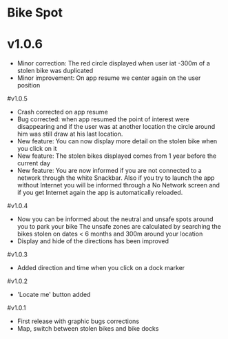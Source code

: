 # Bike Spot

# v1.0.6
- Minor correction: The red circle displayed when user iat -300m of a stolen bike was duplicated
- Minor improvement: On app resume we center again on the user position

#v1.0.5
- Crash corrected on app resume
- Bug corrected: when app resumed the point of interest were disappearing and if the user was at another location the circle around him was still draw at his last location.
- New feature: You can now display more detail on the stolen bike when you click on it
- New feature: The stolen bikes displayed comes from 1 year before the current day
- New feature: You are now informed if you are not connected to a network through the white Snackbar. 
Also if you try to launch the app without Internet you will be informed through a No Network screen and if you get Internet again the app is automatically reloaded.

#v1.0.4
- Now you can be informed about the neutral and unsafe spots around you to park your bike
The unsafe zones are calculated by searching the bikes stolen on dates < 6 months and 300m around your location
- Display and hide of the directions has been improved

#v1.0.3
- Added direction and time when you click on a dock marker

#v1.0.2
- 'Locate me' button added

#v1.0.1
- First release with graphic bugs corrections
- Map, switch between stolen bikes and bike docks


